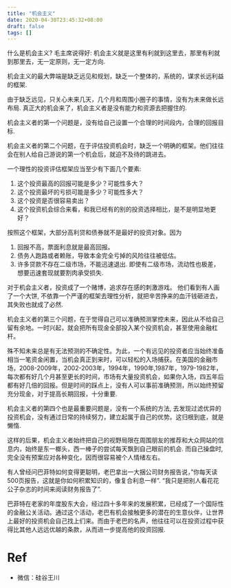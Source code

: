 ```yaml
---
title: "机会主义"
date: 2020-04-30T23:45:32+08:00
draft: false
tags: []
---
```


什么是机会主义? 毛主席说得好: 机会主义就是这里有利就到这里去，那里有利就到那里去，无一定原则，无一定方向.

机会主义的最大弊端是缺乏远见和规划，缺乏一个整体的，系统的，谋求长远利益的框架.

由于缺乏远见，只关心未来几天，几个月和周围小圈子的事情，没有为未来做长远布局. 真正大的机会来了，机会主义者是没有能力和资源去把握住的.


机会主义者的第一个问题是，没有给自己设置一个合理的时间段内，合理的回报目标.

机会主义者的第二个问题，在于评估投资机会时，缺乏一个明确的框架。他们往往会在别人给自己游说的第一个机会后，就迫不及待的跳进去。


一个理性的投资评估框架应当至少有下面几个要素:
1. 这个投资最高的回报可能是多少？可能性多大？
2. 这个投资最坏的亏损可能是多少？可能性多大？
3. 这个投资是否很容易卖出？
4. 这个投资机会综合来看，和我已经有的别的投资选择相比，是不是明显地更好？


按照这个框架，大部分高利贷和债券就不是最好的投资对象。因为
1. 回报不高，票面利息就是最高回报。
2. 债务人跑路或者赖账，导致本金完全亏掉的风险往往被低估。
3. 许多贷款不存在二级市场，不能迅速退出. 即使有二级市场，流动性也极差，想要迅速套现就要割肉承受损失.

对于机会主义者，投资成了一个赌博，追求存在感的刺激游戏。 他们看到有人画了一个大饼, 不依靠一个严谨的框架去理性分析，就把辛苦挣来的血汗钱砸进去，其失败也就成了必然.

机会主义者的第三个问题，在于觉得自己可以准确预测掌控未来，因此从不给自己留有余地。一时兴起，就会把所有现金全部投入某个投资机会，甚至使用金融杠杆。

殊不知未来总是有无法预测的不确定性。为此，一个有远见的投资者应当始终准备相当一笔资金闲置，当机会真正到来时，可以轻松的入场捕获。在美国的金融市场，2008-2009年，2002-2003年，1994年，1990年,1987年，1979-1982年，每次都有好几个月甚至更长的时间，市场有大量投资机会，如果你入场，四五年后都有好几倍的回报。但是时间的踩点上，没有人可以事前准确预测，所以始终预留充分现金，对于提高长期回报，十分重要.

机会主义者的第四个也是最重要问题是，没有一个系统的方法, 去发现过滤优异的投资机会，没有通过日常的持续努力，建立起属于自己的优势。这归根到底，就是懒惰.

这样的后果，机会主义者始终把自己的视野局限在周围朋友的推荐和大众网站的信息内，始终是东一榔头，西一棒子的尝试每天飘到自己眼前的机会. 而自己操盘时, 完全没有预案应对各种变化，因而很容易被个人情绪左右。

有人曾经问巴菲特如何变得更聪明，老巴拿出一大捆公司财务报告说，”你每天读500页报告，这就是你如何积累知识的，像复合利息一样”. “我只是把别人看花花公子杂志的时间来阅读财务报告了”.

巴菲特在老家的年度股东大会，经过四十多年来的发展积累，已经成了一个国际性的金融公关活动。通过这个活动，老巴有机会接触更多的潜在的生意伙伴，让世界上最好的投资机会自己找上们来。而由于老巴的名声，他往往可以在投资过程中获得比其他人远远优越的条款，从而进一步提高他的投资回报.

# Ref
- 微信：硅谷王川
